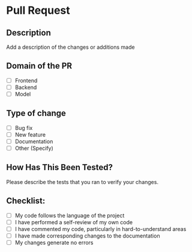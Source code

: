 # Pull Request

## Description

Add a description of the changes or additions made

## Domain of the PR

- [ ] Frontend 
- [ ] Backend 
- [ ] Model 

## Type of change

- [ ] Bug fix 
- [ ] New feature 
- [ ] Documentation 
- [ ] Other (Specify)

## How Has This Been Tested?

Please describe the tests that you ran to verify your changes. 

## Checklist:

- [ ] My code follows the language of the project
- [ ] I have performed a self-review of my own code
- [ ] I have commented my code, particularly in hard-to-understand areas
- [ ] I have made corresponding changes to the documentation
- [ ] My changes generate no errors
